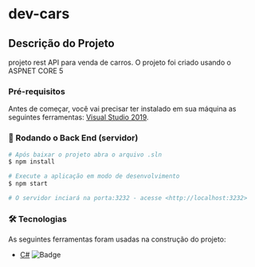 # dev-cars

## Descrição do Projeto
<p>projeto rest API para venda de carros. O projeto foi criado usando o ASPNET CORE 5</p>

### Pré-requisitos

Antes de começar, você vai precisar ter instalado em sua máquina as seguintes ferramentas:
[Visual Studio 2019](https://visualstudio.microsoft.com/pt-br/downloads/). 

### 🎲 Rodando o Back End (servidor)

```bash
# Após baixar o projeto abra o arquivo .sln
$ npm install

# Execute a aplicação em modo de desenvolvimento
$ npm start

# O servidor inciará na porta:3232 - acesse <http://localhost:3232>
```

### 🛠 Tecnologias

As seguintes ferramentas foram usadas na construção do projeto:

- [C#](https://nodejs.org/en/) ![Badge](https://img.shields.io/badge/ASPNETCORE-V5-blue)
